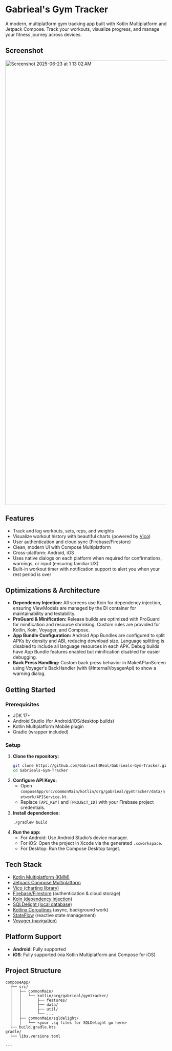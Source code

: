 # Gabrieal's Gym Tracker

A modern, multiplatform gym tracking app built with Kotlin Multiplatform and Jetpack Compose. Track your workouts, visualize progress, and manage your fitness journey across devices.

## Screenshot

<img width="1387" alt="Screenshot 2025-06-23 at 1 13 02 AM" src="https://github.com/user-attachments/assets/20c06d5c-373d-438f-bdf0-58761a57b25b" />

## Features

- Track and log workouts, sets, reps, and weights
- Visualize workout history with beautiful charts (powered by [Vico](https://github.com/patrykandpatrick/vico))
- User authentication and cloud sync (Firebase/Firestore)
- Clean, modern UI with Compose Multiplatform
- Cross-platform: Android, iOS
- Uses native dialogs on each platform when required for confirmations, warnings, or input (ensuring familiar UX)
- Built-in workout timer with notification support to alert you when your rest period is over

## Optimizations & Architecture

- **Dependency Injection:** All screens use Koin for dependency injection, ensuring ViewModels are managed by the DI container for maintainability and testability.
- **ProGuard & Minification:** Release builds are optimized with ProGuard for minification and resource shrinking. Custom rules are provided for Kotlin, Koin, Voyager, and Compose.
- **App Bundle Configuration:** Android App Bundles are configured to split APKs by density and ABI, reducing download size. Language splitting is disabled to include all language resources in each APK. Debug builds have App Bundle features enabled but minification disabled for easier debugging.
- **Back Press Handling:** Custom back press behavior in MakeAPlanScreen using Voyager's BackHandler (with @InternalVoyagerApi) to show a warning dialog.

## Getting Started

### Prerequisites

- JDK 17+
- Android Studio (for Android/iOS/desktop builds)
- Kotlin Multiplatform Mobile plugin
- Gradle (wrapper included)

### Setup

1. **Clone the repository:**
   ```bash
   git clone https://github.com/Gabrieal4Real/Gabrieals-Gym-Tracker.git
   cd Gabrieals-Gym-Tracker
   ```
2. **Configure API Keys:**
   - Open `composeApp/src/commonMain/kotlin/org/gabrieal/gymtracker/data/network/APIService.kt`.
   - Replace `[API_KEY]` and `[PROJECT_ID]` with your Firebase project credentials.
3. **Install dependencies:**
   ```bash
   ./gradlew build
   ```
4. **Run the app:**
   - For Android: Use Android Studio’s device manager.
   - For iOS: Open the project in Xcode via the generated `.xcworkspace`.
   - For Desktop: Run the Compose Desktop target.

## Tech Stack

- [Kotlin Multiplatform (KMM)](https://kotlinlang.org/lp/mobile/)  
- [Jetpack Compose Multiplatform](https://www.jetbrains.com/lp/compose-multiplatform/)  
- [Vico (charting library)](https://github.com/patrykandpatrick/vico)  
- [Firebase/Firestore](https://firebase.google.com/) (authentication & cloud storage)  
- [Koin (dependency injection)](https://insert-koin.io/)  
- [SQLDelight (local database)](https://cashapp.github.io/sqldelight/)  
- [Kotlinx Coroutines](https://github.com/Kotlin/kotlinx.coroutines) (async, background work)  
- [StateFlow](https://kotlinlang.org/api/kotlinx.coroutines/kotlinx-coroutines-core/kotlinx.coroutines.flow/-state-flow/) (reactive state management)
- [Voyager (navigation)](https://github.com/adrielcafe/voyager)

## Platform Support

- **Android**: Fully supported
- **iOS**: Fully supported (via Kotlin Multiplatform and Compose for iOS)

## Project Structure

```
composeApp/
  ├── src/
  │   ├── commonMain/
  │   │   └── kotlin/org/gabrieal/gymtracker/
  │   │       ├── features/
  │   │       ├── data/
  │   │       ├── util/
  │   │       └── ...
  │   ├── commonMain/sqldelight/
  │   │   └── <your .sq files for SQLDelight go here>
  ├── build.gradle.kts
gradle/
  └── libs.versions.toml

---
